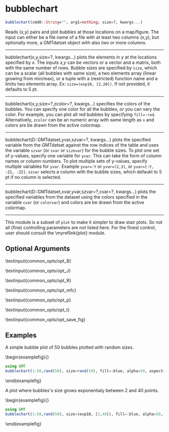 # bubblechart

```julia
bubblechart(cmd0::String="", arg1=nothing; size=?, kwargs...)
```

Reads (x,y) pairs and plot *bubbles* at those locations on a map/figure. The input can either be a file
name of a file with at least two columns (x,y), but optionally more, a GMTdatset object with also two
or more columns.

---
bubblechart(x,y,size=?, kwargs...) plots the elements in *y* at the locations specified by *x*. The inputs *x,y*
can be vectors or a vector and a matrix, both with the same number of rows. Bubble sizes are specified by `size`,
which can be a scalar (all bubbles with same size), a two elements array (linear growing from min/max), or a
tuple with a (restricted) function name and a limits two elements array. Ex: `size=(exp10, [2,20])`. If not
provided, it defaults to 5 pt.

---
bubblechart(x,y,size=?,zcolor=?, kwargs...) specifies the colors of the bubbles. You can specify one color for
all the bubbles, or you can vary the color. For example, you can plot all red bubbles by specifying `fill=:red`.
Alternatively, `zcolor` can be an numeric array with same length as `x` and colors are be drawn from the active colormap.

---
bubblechart(D::GMTdatset,yvar,szvar=?, kwargs...) plots the specified variable from the GMTdatset against the
row indices of the table and uses the variable `szvar` (or `svar` or `sizevar`) for the bubble sizes.
To plot one set of y-values, specify one variable for `yvar`. This can take the form of column names or column numbers.
To plot multiple sets of y-values, specify multiple variables for `yvar`. Example `yvar=:Y` or `yvar=(2,3)`, or
`yvar=[:Y, :Z1, :Z2]`. `szvar` selects a column with the bubble sizes, which defaukt to 5 pt if no column is selected.

---
bubblechart(D::GMTdatset,xvar,yvar,szvar=?,cvar=?, kwargs...) plots the specified variables from the dataset using
the colors specified in the variable `cvar` (or `colorvar`) and colors are be drawn from the active colormap.

-----------
This module is a subset of `plot` to make it simpler to draw stair plots. So not all (fine)
controlling parameters are not listed here. For the finest control, user should consult the \myreflink{plot} module.


Optional Arguments
------------------

\textinput{common_opts/opt_B}

\textinput{common_opts/opt_J}

\textinput{common_opts/opt_R}

\textinput{common_opts/opt_mfc}

\textinput{common_opts/opt_p}

\textinput{common_opts/opt_t}

\textinput{common_opts/opt_save_fig}

Examples
--------

A simple bubble plot of 50 bubbles plotted with random sizes.

\begin{examplefig}{}
```julia
using GMT
bubblechart(1:50,rand(50), size=rand(50), fill=:blue, alpha=50, aspect="1:1", show=1)
```
\end{examplefig}

A plot where bubbles's size grows exponentialy between 2 and 40 points.

\begin{examplefig}{}
```julia
using GMT
bubblechart(1:50,rand(50), size=(exp10, [2,40]), fill=:blue, alpha=50, aspect="1:1", show=1)
```
\end{examplefig}
